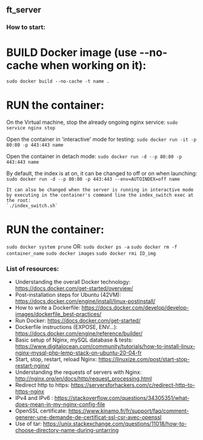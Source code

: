 ## ft_server

### How to start:

# BUILD Docker image (use --no-cache when working on it):
  `sudo docker build --no-cache -t name .`

# RUN the container:
On the Virtual machine, stop the already ongoing nginx service:
  `sudo service nginx stop`

  Open the container in 'interactive' mode for testing:
  `sudo docker run -it -p 80:80 -p 443:443 name`

  Open the container in detach mode:
  `sudo docker run -d --p 80:80 -p 443:443 name`

  By default, the index is at on, it can be changed to off or on when launching:
  `sudo docker run -d --p 80:80 -p 443:443 --env=AUTOINDEX=off name`

	It can also be changed when the server is running in interactive mode by executing in the container's command line the index_switch exec at the root:
	`./index_switch.sh`

# RUN the container:
  `sudo docker system prune`
  OR:
  `sudo docker ps -a`
  `sudo docker rm -f container_name`
  `sudo docker images`
  `sudo docker rmi ID_img`  


### List of resources:

* Understanding the overall Docker technology: https://docs.docker.com/get-started/overview/
* Post-installation steps for Ubuntu (42VM): https://docs.docker.com/engine/install/linux-postinstall/
* How to write a Dockerfile: https://docs.docker.com/develop/develop-images/dockerfile_best-practices/
* Run Docker: https://docs.docker.com/get-started/
* Dockerfile instructions (EXPOSE, ENV...): https://docs.docker.com/engine/reference/builder/
* Basic setup of Nginx, mySQL database & tests: https://www.digitalocean.com/community/tutorials/how-to-install-linux-nginx-mysql-php-lemp-stack-on-ubuntu-20-04-fr
* Start, stop, restart, reload Nginx: https://linuxize.com/post/start-stop-restart-nginx/
* Understanding the requests of servers with Nginx: http://nginx.org/en/docs/http/request_processing.html
* Redirect http to https: https://serversforhackers.com/c/redirect-http-to-https-nginx
* IPv4 and IPv6 : https://stackoverflow.com/questions/34305351/what-does-mean-in-my-nginx-config-file
* OpenSSL certificate: https://www.kinamo.fr/fr/support/faq/comment-generer-une-demande-de-certificat-ssl-csr-avec-openssl
* Use of tar: https://unix.stackexchange.com/questions/11018/how-to-choose-directory-name-during-untarring
